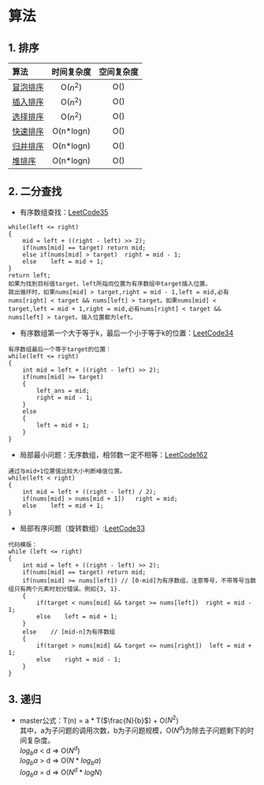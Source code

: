 # 算法
## 1. 排序
| 算法 | 时间复杂度 | 空间复杂度 |
| :-----                                  | :----:   | :----: |
| [冒泡排序](./排序/BubbleSort.cpp)   | O($n^2$)  |  O()   |
| [插入排序](./排序/InsertSort.cpp)   | O($n^2$)  |  O()   |
| [选择排序](./排序/SelectSort.cpp)   | O($n^2$)  |  O()   |
| [快速排序](./排序/QuickSort.cpp) | O(n*logn)  |  O()   |
| [归并排序](./排序/MergeSort.cpp) | O(n*logn)  |  O()   |
| [堆排序](./排序/HeapSort.cpp) | O(n*logn)  |  O()   |

## 2. 二分查找
- 有序数组查找：[LeetCode35](https://leetcode-cn.com/problems/search-insert-position/)
```
while(left <= right)
{
    mid = left + ((right - left) >> 2);
    if(nums[mid] == target) return mid;
    else if(nums[mid] > target)  right = mid - 1;
    else    left = mid + 1;
}
return left;
如果为找到目标值target，left所指向位置为有序数组中target插入位置。
跳出循环时，如果nums[mid] > target,right = mid - 1,left = mid,必有nums[right] < target && nums[left] > target。如果nums[mid] < target,left = mid + 1,right = mid,必有nums[right] < target && nums[left] > target。插入位置都为left。
```
- 有序数组第一个大于等于k，最后一个小于等于k的位置：[LeetCode34](https://leetcode-cn.com/problems/find-first-and-last-position-of-element-in-sorted-array/)
```
有序数组最后一个等于target的位置：
while(left <= right)
{
    int mid = left + ((right - left) >> 2);
    if(nums[mid] >= target)
    {
        left_ans = mid;
        right = mid - 1;
    }
    else
    {
        left = mid + 1;
    }
}
```
- 局部最小问题：无序数组，相邻数一定不相等：[LeetCode162](https://leetcode-cn.com/problems/find-peak-element/)
```
通过与mid+1位置值比较大小判断峰值位置。
while(left < right)
{
    int mid = left + ((right - left) / 2);
    if(nums[mid] > nums[mid + 1])   right = mid;
    else    left = mid + 1;
}
```
- 局部有序问题（旋转数组）:[LeetCode33](https://leetcode-cn.com/problems/search-in-rotated-sorted-array/)
```
代码模版：
while (left <= right)
{
    int mid = left + ((right - left) >> 2);
    if(nums[mid] == target) return mid;
    if(nums[mid] >= nums[left]) // [0-mid]为有序数组，注意等号，不带等号当数组只有两个元素时划分错误。例如{3, 1}.
    {
        if(target < nums[mid] && target >= nums[left])  right = mid - 1;
        else    left = mid + 1;
    }
    else    // [mid-n]为有序数组
    {
        if(target > nums[mid] && target <= nums[right])  left = mid + 1;
        else    right = mid - 1;
    }
}
```

## 3. 递归
- master公式：T(n) = a * T($\frac{N}{b}$) + O($N^2$)</br>
其中，a为子问题的调用次数，b为子问题规模，O($N^d$)为除去子问题剩下的时间复杂度。</br>
$log_ba$ < d => O($N^d$)</br>
$log_ba$ > d => O($N*log_ba$)</br>
$log_ba$ = d => O($N^d * logN$)